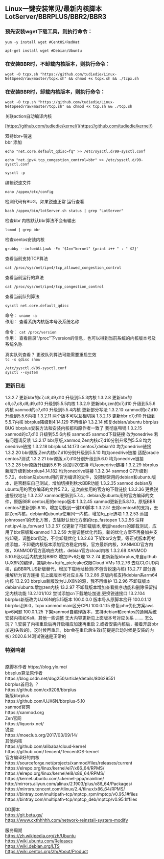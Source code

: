 ## Linux一键安装常见/最新内核脚本 LotServer/BBRPLUS/BBR2/BBR3

### 预先安装wget下载工具，则执行命令：
```
yum -y install wget #CentOS/RedHat
```
```
apt-get install wget #Debian/Ubuntu
```
### 在安装BBR时，不卸载内核版本，则执行命令：

```
wget -O tcpx.sh "https://github.com/tudiedie/Linux-NetSpeed/raw/master/tcpx.sh" && chmod +x tcpx.sh && ./tcpx.sh
```

### 在安装BBR时，卸载内核版本，则执行命令：
```
wget -O tcp.sh "https://github.com/tudiedie/Linux-NetSpeed/raw/master/tcp.sh" && chmod +x tcp.sh && ./tcp.sh
```


关联action自动编译内核

[https://github.com/tudiedie/kernel/](https://github.com/tudiedie/kernel/)

双持bbr+锐速
<br>
bbr 添加
```
echo "net.core.default_qdisc=fq" >> /etc/sysctl.d/99-sysctl.conf
```
```
echo "net.ipv4.tcp_congestion_control=bbr" >> /etc/sysctl.d/99-sysctl.conf
```
```
sysctl -p
```
编辑锐速文件
```
nano /appex/etc/config
```
检测代码有BUG，如果锐速正常 运行查看
```
bash /appex/bin/lotServer.sh status | grep "LotServer"
```
检查bbr 内核默认bbr算法不会有输出
```
lsmod | grep bbr
```
检查centos安装内核
```
grubby --info=ALL|awk -F= '$1=="kernel" {print i++ " : " $2}'
```
查看当前支持TCP算法
```
cat /proc/sys/net/ipv4/tcp_allowed_congestion_control
```
查看当前运行的算法
```
cat /proc/sys/net/ipv4/tcp_congestion_control
```
查看当前队列算法
```
sysctl net.core.default_qdisc
```
命令： `uname -a`
<br>
作用： 查看系统内核版本号及系统名称

命令： `cat /proc/version`
<br>
作用： 查看目录"/proc"下version的信息，也可以得到当前系统的内核版本号及系统名称

真实队列查看？ 更改队列算法可能需要重启生效
<br>
`tc -s qdisc show`

`/etc/sysctl.d/99-sysctl.conf`
<br>
`sysctl --system`

### 更新日志
1.3.2.7 更新bbr的c7,c8,d9,d10 升级到5.5.3内核
1.3.2.8 更新bbr的c6,c7,c8,d8,d9,d10 升级到5.5.5内核
1.3.2.9 更新bbr,zen的c7,d10 升级到5.5.6内核 xanmod的c7,d10 升级到5.5.4内核 更新部分写法
1.3.2.10 xanmod的c7,d10 升级到5.5.6内核
1.3.2.11 两个版本可以互相切换
1.3.2.13 更新bbr c7,d10 升级到5.5.7内核 bbrplus降级到4.14.129 不再维护
1.3.2.14 修复debian/ubuntu bbrplus BUG bbrplus安装方法和安装内核都和原作者一致了 我彻底甩锅
1.3.2.15 xanmod的c7,d10 升级到5.5.6内核 xanmod5 xanmod下载链接 改为onedrive 若有问题请反馈
1.3.2.17 bbr原版,xanmod,Zen内核c7,d10分别升级到5.5.8 均为onedrive链接
1.3.2.18 bbrplus4.14.173 centos7,debian10 均为onedrive链接
1.3.2.20 bbr原版,Zen内核c7,d10分别升级到5.5.10 均为onedrive链接  适配oracle centos7测试
1.3.2.21 bbr原版,c7,d10分别升级到5.6.0 均为onedrive链接
1.3.2.28 bbr原版升级到5.6.15 添加U20支持 均为onedrive链接
1.3.2.29 bbrplus新版升级到bbrplus4.14.182 均为onedrive链接
1.3.2.34 xanmod C7升级到5.7.2，debian及ubuntu用的官方编译的文件，没限制常用的debian和ubuntu版本，是否翻车自己测试，增加切换到秋水BBR功能
1.3.2.35 xanmod debian及ubuntu用的官方编译的文件5.7.3，这次直接用的官方的下载链接
1.3.2.36 更换锐速授权地址
1.3.2.37 xanmod更新到5.7.4，debian及ubuntu用的官方编译的文件，原版BBR centos用的elrepo版本
1.3.2.45 xanmod更新到5.8.10，原版BBR centos7更新到5.8.10，增加切换到一键DD脚本
1.3.2.51 去除centos6的支持，去除Zen内核，debian和ubuntu使用同一内核，增加fq_pie选项
1.3.2.53 添加johnrosen1的优化方案，去除默认优化方案的tcp_fastopen
1.3.2.56 注释net.ipv4.ip_forward
1.3.2.57 仅更新了可卸载版本,增加headers的卸载测试，应用了bbr原版和xanmod
1.3.2.59 大量调整优化代码，新的优化方案不再叠加并支持卸载，调整bbr启动，不会卸载优化
1.3.2.63 下架bbr2方案，等正式版本再考虑添加，不卸载内核版本添加官方稳定内核，官方最新内核，XANMOD官方内核，XANMOD官方高响应内核，debian官方cloud内核
1.3.2.68 XANMOD 5.10.9及以后内核支持BBR2 增加IPv6处理
13.2.74 更新新版bbrplus,来自github UJX6N的编译，兼容bbr+fq/fq_pie/cake仅限Cloud VMs
13.2.76 去除CLOUD内核，由BBRPLUS新版替代，增加下载地址检测(不包含锐速内核)
13.2.77 部分连接解析为官方连接 见上面版本号对应关系
13.2.86 原版内核支持debian系arm64内核
13.2.93 bbrplus新版改为UJX6N的源，我不再维护
13.2.96 不卸载版本debian/ubuntu增加zen内核
13.2.97 不卸载版本增加查看排序功能和删除保留指定内核功能
13.2.101/102 尝试添加cn下载地址加速,更换锐速接口
13.2.104 bbrplus新版改为UJX6N的5.15版本
100.0.0.0 版本号从原脚本岔开
100.0.1.12 bbrplus到6.0，tcpx xanmod main区分CPU
100.0.1.15 修复john优化方案aws ipv6问题
100.0.1.25 下架xanmod自编译版本，支持debian和centos的通用系统安装内核如Kali，其他一些调整
无大内容更新见上面版本号对应关系
…….
怎么玩？
1.安装了内核重启后再开启相应加速再重启
2.或者安装内核后，接着开启bbr加速(失败的)，这时候再重启，bbr会在重启后生效(前提是启动时候是安装的内核)
2020.6.14测试锐速是正常的

### 特别鸣谢
<br>
原脚本作者
https://blog.ylx.me/
<br>
bbsplus算法原作者
<br>
https://blog.csdn.net/dog250/article/details/80629551
<br>
bbrplus首用名 ？
<br>
https://github.com/cx9208/bbrplus
<br>
新版bbrplus
<br>
https://github.com/UJX6N/bbrplus-5.10
<br>
xanmod官网
<br>
https://xanmod.org
<br>
Zen官网
<br>
https://liquorix.net/
<br>
锐速
<br>
https://moeclub.org/2017/03/09/14/
<br>
其他内核
<br>
https://github.com/alibaba/cloud-kernel
<br>
https://github.com/Tencent/TencentOS-kernel
<br>
官方编译好的内核
<br>
https://sourceforge.net/projects/xanmod/files/releases/current
<br>
https://elrepo.org/linux/kernel/el7/x86_64/RPMS/
<br>
https://elrepo.org/linux/kernel/el8/x86_64/RPMS/
<br>
https://kernel.ubuntu.com/~kernel-ppa/mainline/
<br>
http://mirrors.aliyun.com/alinux/2.1903/plus/x86_64/Packages/
<br>
https://mirrors.tencent.com/tlinux/2.4/tlinux/x86_64/RPMS/
<br>
https://bintray.com/multipath-tcp/mptcp_rpm/mptcp/v0.95.1#files
<br>
https://bintray.com/multipath-tcp/mptcp_deb/mptcp/v0.95.1#files

DD脚本
<br>
https://git.beta.gs/
<br>
https://www.cxthhhhh.com/network-reinstall-system-modify


服务周期
<br>
https://zh.wikipedia.org/zh/Ubuntu
<br>
https://wiki.ubuntu.com/Releases
<br>
https://wiki.debian.org/LTS
<br>
https://wiki.centos.org/zh/About/Product
